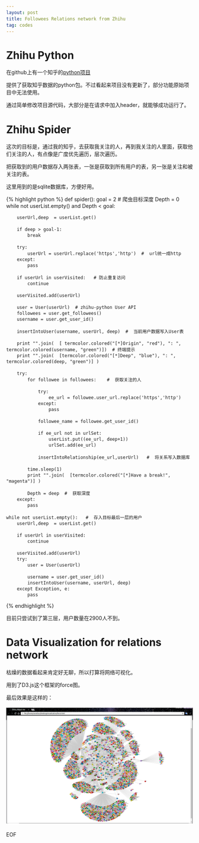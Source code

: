```yaml
---
layout: post
title: Followees Relations network from Zhihu
tag: codes
---
```


# Zhihu Python

在github上有一个知乎的[python项目](https://github.com/egrcc/zhihu-python)

提供了获取知乎数据的python包。不过看起来项目没有更新了，部分功能原始项目中无法使用。

通过简单修改项目源代码，大部分是在请求中加入header，就能够成功运行了。

# Zhihu Spider

这次的目标是，通过我的知乎，去获取我关注的人，再到我关注的人里面，获取他们关注的人，有点像是广度优先遍历，层次遍历。

把获取到的用户数据存入两张表，一张是获取到所有用户的表，另一张是关注和被关注的表。

这里用到的是sqlite数据库，方便好用。

{% highlight python %}
def spider():
	goal = 2     #  爬虫目标深度
	Depth = 0
	while not userList.empty() and Depth < goal:

		userUrl,deep  = userList.get()

		if deep > goal-1:
			break

		try:
			userUrl = userUrl.replace('https','http')  #  url统一成http
		except:
			pass

		if userUrl in userVisited:   # 防止重复访问
			continue

		userVisited.add(userUrl)

		user = User(userUrl)  # zhihu-python User API
		followees = user.get_followees()
		username = user.get_user_id()

		insertIntoUser(username, userUrl, deep)  #  当前用户数据写入User表

		print "".join(  [ termcolor.colored("[*]Origin", "red"), ": ", termcolor.colored(username, "green")])  # 终端提示
		print "".join(	[termcolor.colored("[*]Deep", "blue"), ": ", termcolor.colored(deep, "green")] )

		try:
			for followee in followees:    #  获取关注的人
			
				try:
					ee_url = followee.user_url.replace('https','http')
				except:
					pass
			
				followee_name = followee.get_user_id()
			
				if ee_url not in urlSet:
					userList.put((ee_url, deep+1))
					urlSet.add(ee_url)
			
				insertIntoRelationship(ee_url,userUrl)   #  将关系写入数据库

			time.sleep(1)
			print "".join(	[termcolor.colored("[*]Have a break!", "magenta")] )

			Depth = deep  #  获取深度
		except:
			pass
	
	while not userList.empty():   #  存入目标最后一层的用户
		userUrl,deep  = userList.get()

		if userUrl in userVisited:
			continue

		userVisited.add(userUrl)
		try:
			user = User(userUrl)

			username = user.get_user_id()
			insertIntoUser(username, userUrl, deep)
		except Exception, e:
			pass

{% endhighlight %}

目前只尝试到了第三层，用户数量在2900人不到。

# Data Visualization for relations network

枯燥的数据看起来肯定好无聊，所以打算将网络可视化。

用到了D3.js这个框架的force图。

最后效果是这样的：

<img src="../images/zhihu.png">

EOF	